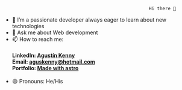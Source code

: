                                             	          Hi there 👋



- 👯 I’m a passionate developer always eager to learn about new technologies
- 💬 Ask me about Web development
- 📫 How to reach me:<h4> LinkedIn: [Agustín Kenny](https://www.linkedin.com/in/agustín-kenny)<br/>Email: [aguskenny@hotmail.com](mailto:aguskenny@hotmail.com)<br/>
	  Portfolio: [Made with astro](https://portfolio-agustin-kenny.vercel.app)<br/></h4>
- 😄 Pronouns: He/His

